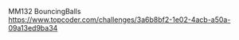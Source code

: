 MM132 BouncingBalls  
https://www.topcoder.com/challenges/3a6b8bf2-1e02-4acb-a50a-09a13ed9ba34  



